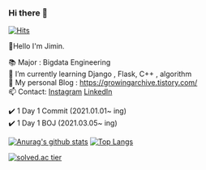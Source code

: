 ### Hi there 👋                       
[![Hits](https://hits.seeyoufarm.com/api/count/incr/badge.svg?url=https%3A%2F%2Fgithub.com%2Fjjimini98&count_bg=%23E55516&title_bg=%23A2C639&icon=&icon_color=%23000000&title=counts&edge_flat=false)](https://hits.seeyoufarm.com)


👋Hello I'm Jimin.  

📚 Major : Bigdata Engineering      
🌱 I’m currently learning Django , Flask,  C++ , algorithm  
🧐 My personal Blog : https://growingarchive.tistory.com/                                                                              
📫 Contact: [Instagram](https://www.instagram.com/ggrowingtree/)       [LinkedIn](https://www.linkedin.com/in/jimin-yoo-8b6aa0200/)  


✔️ 1 Day 1 Commit (2021.01.01~ ing)                                                      
✔️ 1 Day 1 BOJ (2021.03.05~ ing) 




[![Anurag's github stats](https://github-readme-stats.vercel.app/api?username=jjimini98)](https://github.com/anuraghazra/github-readme-stats)
[![Top Langs](https://github-readme-stats.vercel.app/api/top-langs/?username=jjimini98&layout=compact)](https://github.com/anuraghazra/github-readme-stats) 

[![solved.ac tier](http://mazassumnida.wtf/api/generate_badge?boj=jjimini98)](https://solved.ac/kinetic27)




<!--
**jjimini98/jjimini98** is a ✨ _special_ ✨ repository because its `README.md` (this file) appears on your GitHub profile.

Here are some ideas to get you started:

- 🔭 I’m currently working on ...
- 🌱 I’m currently learning d
- 👯 I’m looking to collaborate on ...
- 🤔 I’m looking for help with ...
- 💬 Ask me about ...
- 📫 Contact: [blog](https://growingarchive.tistory.com/) [instagram](https://www.instagram.com/ggrowingtree/) [email](jjimini98@naver.com)
- 😄 Pronouns: ...
- ⚡ Fun fact: ...



Here are some ideas to get you started:

- 🔭 I’m currently working on ...
- 🌱 I’m currently learning d
- 👯 I’m looking to collaborate on ...
- 🤔 I’m looking for help with ...
- 💬 Ask me about ...
- 📫 How to reach me: ...
- 😄 Pronouns: ...
- ⚡ Fun fact: ...

-->








